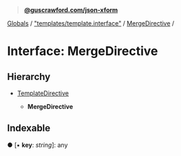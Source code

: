 > **[@guscrawford.com/json-xform](../README.md)**

[Globals](../globals.md) / ["templates/template.interface"](../modules/_templates_template_interface_.md) / [MergeDirective](_templates_template_interface_.mergedirective.md) /

# Interface: MergeDirective

## Hierarchy

* [TemplateDirective](_templates_template_interface_.templatedirective.md)

  * **MergeDirective**

## Indexable

● \[▪ **key**: *string*\]: any